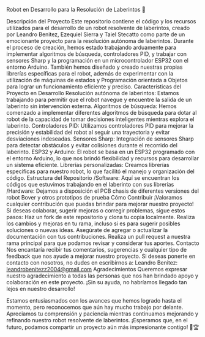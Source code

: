 Robot en Desarrollo para la Resolución de Laberintos 🚧

Descripción del Proyecto
Este repositorio contiene el código y los recursos utilizados para el desarrollo de un robot resolvente de laberintos, creado por Leandro Benitez, Ezequiel Sierra y Taiel Stecatto como parte de un emocionante proyecto para la resolución autónoma de laberintos. Durante el proceso de creación, hemos estado trabajando arduamente para implementar algoritmos de búsqueda, controladores PID, y trabajar con sensores Sharp y la programación en un microcontrolador ESP32 con el entorno Arduino. También hemos diseñado y creado nuestras propias librerías específicas para el robot, además de experimentar con la utilización de máquinas de estados y Programación orientada a Objetos para lograr un funcionamiento eficiente y preciso.
Características del Proyecto en Desarrollo
Resolución autónoma de laberintos: Estamos trabajando para permitir que el robot navegue y encuentre la salida de un laberinto sin intervención externa.
Algoritmos de búsqueda: Hemos comenzado a implementar diferentes algoritmos de búsqueda para dotar al robot de la capacidad de tomar decisiones inteligentes mientras explora el laberinto.
Controladores PID: Utilizamos controladores PID para mejorar la precisión y estabilidad del robot al seguir una trayectoria y evitar desviaciones indeseadas.
Sensores Sharp: Integración de sensores Sharp para detectar obstáculos y evitar colisiones durante el recorrido del laberinto.
ESP32 y Arduino: El robot se basa en un ESP32 programado con el entorno Arduino, lo que nos brindó flexibilidad y recursos para desarrollar un sistema eficiente.
Librerías personalizadas: Creamos librerías específicas para nuestro robot, lo que facilitó el manejo y organización del código.
Estructura del Repositorio
/Software: Aquí se encuentran los códigos que estuvimos trabajando en el laberinto con sus librerías
/Hardware: Dejamos a disposición el PCB chasis de diferentes versiones del robot Bover y otros prototipos de prueba
Cómo Contribuir
¡Valoramos cualquier contribución que puedas brindar para mejorar nuestro proyecto! Si deseas colaborar, sugerir mejoras o corregir problemas, sigue estos pasos:
Haz un fork de este repositorio y clona tu copia localmente.
Realiza los cambios y mejoras en tu rama, incluso si es para sugerir posibles soluciones o nuevas ideas.
Asegúrate de agregar o actualizar la documentación con tus contribuciones.
Realiza un pull request a nuestra rama principal para que podamos revisar y considerar tus aportes.
Contacto
Nos encantaría recibir tus comentarios, sugerencias y cualquier tipo de feedback que nos ayude a mejorar nuestro proyecto. Si deseas ponerte en contacto con nosotros, no dudes en escribirnos a:
Leandro Benitez: leandrobenitezz2004@gmail.com
Agradecimientos
Queremos expresar nuestro agradecimiento a todas las personas que nos han brindado apoyo y colaboración en este proyecto. ¡Sin su ayuda, no habríamos llegado tan lejos en nuestro desarrollo!










Estamos entusiasmados con los avances que hemos logrado hasta el momento, pero reconocemos que aún hay mucho trabajo por delante. Apreciamos tu comprensión y paciencia mientras continuamos mejorando y refinando nuestro robot resolvente de laberintos. ¡Esperamos que, en el futuro, podamos compartir un proyecto aún más impresionante contigo! 🤖🏆
